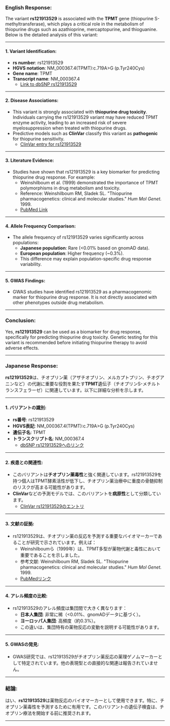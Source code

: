 ### English Response:

The variant **rs121913529** is associated with the **TPMT** gene (thiopurine S-methyltransferase), which plays a critical role in the metabolism of thiopurine drugs such as azathioprine, mercaptopurine, and thioguanine. Below is the detailed analysis of this variant:

---

#### 1. **Variant Identification**:
- **rs number**: rs121913529
- **HGVS notation**: NM_000367.4(TPMT):c.719A>G (p.Tyr240Cys)
- **Gene name**: TPMT
- **Transcript name**: NM_000367.4  
  - [Link to dbSNP rs121913529](https://www.ncbi.nlm.nih.gov/snp/rs121913529)

---

#### 2. **Disease Associations**:
- This variant is strongly associated with **thiopurine drug toxicity**. Individuals carrying the rs121913529 variant may have reduced TPMT enzyme activity, leading to an increased risk of severe myelosuppression when treated with thiopurine drugs.
- Predictive models such as **ClinVar** classify this variant as **pathogenic** for thiopurine sensitivity.  
  - [ClinVar entry for rs121913529](https://www.ncbi.nlm.nih.gov/clinvar/variation/18084/)

---

#### 3. **Literature Evidence**:
- Studies have shown that rs121913529 is a key biomarker for predicting thiopurine drug response. For example:
  - Weinshilboum et al. (1999) demonstrated the importance of TPMT polymorphisms in drug metabolism and toxicity.  
  - Reference: Weinshilboum RM, Sladek SL. "Thiopurine pharmacogenetics: clinical and molecular studies." *Hum Mol Genet.* 1999.  
  - [PubMed Link](https://pubmed.ncbi.nlm.nih.gov/10521299/)

---

#### 4. **Allele Frequency Comparison**:
- The allele frequency of rs121913529 varies significantly across populations:
  - **Japanese population**: Rare (<0.01% based on gnomAD data).
  - **European population**: Higher frequency (~0.3%).
  - This difference may explain population-specific drug response variability.

---

#### 5. **GWAS Findings**:
- GWAS studies have identified rs121913529 as a pharmacogenomic marker for thiopurine drug response. It is not directly associated with other phenotypes outside drug metabolism.

---

### Conclusion:
Yes, **rs121913529** can be used as a biomarker for drug response, specifically for predicting thiopurine drug toxicity. Genetic testing for this variant is recommended before initiating thiopurine therapy to avoid adverse effects.

---

### Japanese Response:

**rs121913529**は、チオプリン薬（アザチオプリン、メルカプトプリン、チオグアニンなど）の代謝に重要な役割を果たす**TPMT**遺伝子（チオプリンS-メチルトランスフェラーゼ）に関連しています。以下に詳細な分析を示します。

---

#### 1. **バリアントの識別**:
- **rs番号**: rs121913529
- **HGVS表記**: NM_000367.4(TPMT):c.719A>G (p.Tyr240Cys)
- **遺伝子名**: TPMT
- **トランスクリプト名**: NM_000367.4  
  - [dbSNP rs121913529へのリンク](https://www.ncbi.nlm.nih.gov/snp/rs121913529)

---

#### 2. **疾患との関連性**:
- このバリアントは**チオプリン薬毒性**と強く関連しています。rs121913529を持つ個人はTPMT酵素活性が低下し、チオプリン薬治療中に重度の骨髄抑制のリスクが高まる可能性があります。
- **ClinVar**などの予測モデルでは、このバリアントを**病原性**として分類しています。  
  - [ClinVar rs121913529のエントリ](https://www.ncbi.nlm.nih.gov/clinvar/variation/18084/)

---

#### 3. **文献の証拠**:
- rs121913529は、チオプリン薬の反応を予測する重要なバイオマーカーであることが研究で示されています。例えば：
  - Weinshilboumら（1999年）は、TPMT多型が薬物代謝と毒性において重要であることを示しました。  
  - 参考文献: Weinshilboum RM, Sladek SL. "Thiopurine pharmacogenetics: clinical and molecular studies." *Hum Mol Genet.* 1999.  
  - [PubMedリンク](https://pubmed.ncbi.nlm.nih.gov/10521299/)

---

#### 4. **アレル頻度の比較**:
- rs121913529のアレル頻度は集団間で大きく異なります：
  - **日本人集団**: 非常に稀（<0.01%、gnomADデータに基づく）。
  - **ヨーロッパ人集団**: 高頻度（約0.3%）。
  - この違いは、集団特有の薬物反応の変動を説明する可能性があります。

---

#### 5. **GWASの発見**:
- GWAS研究では、rs121913529がチオプリン薬反応の薬理ゲノムマーカーとして特定されています。他の表現型との直接的な関連は報告されていません。

---

### 結論:
はい、**rs121913529**は薬物反応のバイオマーカーとして使用できます。特に、チオプリン薬毒性を予測するために有用です。このバリアントの遺伝子検査は、チオプリン療法を開始する前に推奨されます。

---